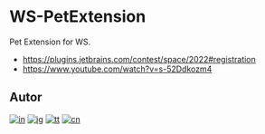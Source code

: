 # WS-PetExtension

Pet Extension for WS.

* https://plugins.jetbrains.com/contest/space/2022#registration
* https://www.youtube.com/watch?v=s-52Ddkozm4


## Autor

[![in]][in-link] [![ig]][ig-link] [![tt]][tt-link] [![cn]][cn-link]

[in]: https://img.shields.io/badge/LinkedIn-0077B5?style=flat-square&logo=linkedin&logoColor=white
[ig]: https://img.shields.io/badge/Instagram-E4405F?style=flat-square&logo=instagram&logoColor=white
[tt]: https://img.shields.io/badge/tiktok-000000?style=flat-square&logo=tiktok&logoColor=white
[cn]: https://img.shields.io/badge/codepen-000000?style=flat-square&logo=codepen&logoColor=white

[in-link]: https://www.linkedin.com/in/martin-manriquez-899877177/
[ig-link]: https://www.instagram.com/malvabombom/
[tt-link]: https://www.tiktok.com/@malvabombom
[cn-link]: https://codepen.io/malvabombom
